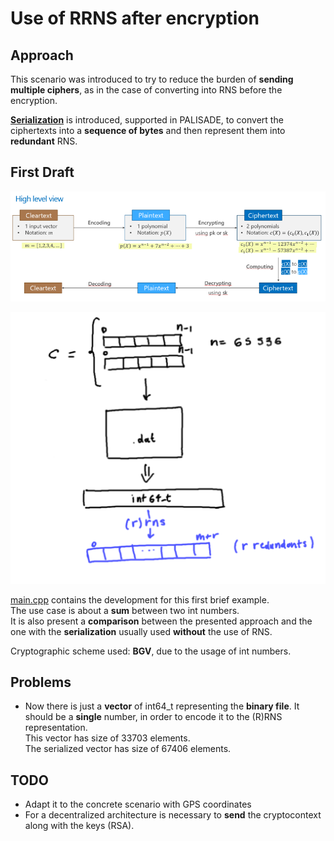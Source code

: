 # Use of RRNS after encryption

## Approach
This scenario was introduced to try to reduce the burden of **sending multiple ciphers**, as in the case of converting into RNS before the encryption.<p>

[**Serialization**](https://palisade-crypto.org/wp-content/uploads/2021/08/PALISADE-12-11-20-Serialization-Applications.pdf) is introduced, supported in PALISADE, to convert the ciphertexts into a **sequence of bytes** and then represent them into **redundant** RNS.

## First Draft
<img src="../Imgs/cryptoScheme.png"><p>
<img src="../Imgs/scheme2.png"><p>

[main.cpp](https://github.com/ChiaraBn/Master-Thesis/blob/main/RnsAfterCrypto/main.cpp) contains the development for this first brief example.<br>
The use case is about a **sum** between two int numbers.<br>
It is also present a **comparison** between the presented approach and the one with the **serialization** usually used **without** the use of RNS.<br>

Cryptographic scheme used: **BGV**, due to the usage of int numbers.

## Problems
- Now there is just a **vector** of int64_t representing the **binary file**. It should be a **single** number, in order to encode it to the (R)RNS representation.<br>
This vector has size of 33703 elements.<br>
The serialized vector has size of 67406 elements.<p>


## TODO
- Adapt it to the concrete scenario with GPS coordinates
- For a decentralized architecture is necessary to **send** the cryptocontext along with the keys (RSA).